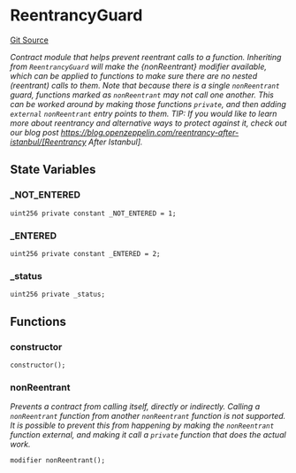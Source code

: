# ReentrancyGuard
[Git Source](https://github.com/Sotatek-LoiNguyen2/ignition-sc/blob/6fd47416ac9b148d4f43e8bb90a990315ae49b42/contracts/utils/ReentrancyGuard.sol)

*Contract module that helps prevent reentrant calls to a function.
Inheriting from `ReentrancyGuard` will make the {nonReentrant} modifier
available, which can be applied to functions to make sure there are no nested
(reentrant) calls to them.
Note that because there is a single `nonReentrant` guard, functions marked as
`nonReentrant` may not call one another. This can be worked around by making
those functions `private`, and then adding `external` `nonReentrant` entry
points to them.
TIP: If you would like to learn more about reentrancy and alternative ways
to protect against it, check out our blog post
https://blog.openzeppelin.com/reentrancy-after-istanbul/[Reentrancy After Istanbul].*


## State Variables
### _NOT_ENTERED

```solidity
uint256 private constant _NOT_ENTERED = 1;
```


### _ENTERED

```solidity
uint256 private constant _ENTERED = 2;
```


### _status

```solidity
uint256 private _status;
```


## Functions
### constructor


```solidity
constructor();
```

### nonReentrant

*Prevents a contract from calling itself, directly or indirectly.
Calling a `nonReentrant` function from another `nonReentrant`
function is not supported. It is possible to prevent this from happening
by making the `nonReentrant` function external, and making it call a
`private` function that does the actual work.*


```solidity
modifier nonReentrant();
```

